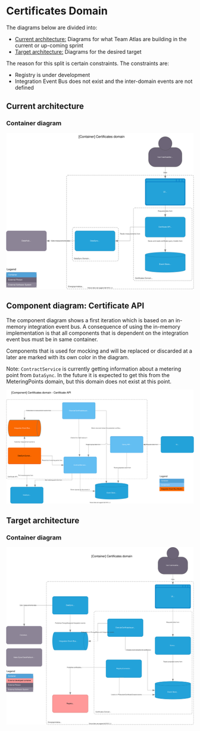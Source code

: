 # Certificates Domain

The diagrams below are divided into:

* [Current architecture:](#current-architecture) Diagrams for what Team Atlas are building in the current or up-coming sprint
* [Target architecture:](#target-architecture) Diagrams for the desired target

The reason for this split is certain constraints. The constraints are:

* Registry is under development
* Integration Event Bus does not exist and the inter-domain events are not defined

## Current architecture

### Container diagram
![Container diagram](../diagrams/certificates.current.container.drawio.svg)

## Component diagram: Certificate API

The component diagram shows a first iteration which is based on an in-memory integration event bus. A consequence of using the in-memory implementation is that all components that is dependent on the integration event bus must be in same container.

Components that is used for mocking and will be replaced or discarded at a later are marked with its own color in the diagram.

Note: `ContractService` is currently getting information about a metering point from `DataSync`. In the future it is expected to get this from the MeteringPoints domain, but this domain does not exist at this point.

![Issuer component diagram](../diagrams/certificates.current.component.certificate.api.drawio.svg)

## Target architecture

### Container diagram
![Container diagram](../diagrams/certificates.target.container.drawio.svg)

